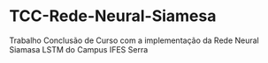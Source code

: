 # TCC-Rede-Neural-Siamesa
Trabalho Conclusão de Curso com a implementação da Rede Neural Siamasa LSTM do Campus IFES Serra
